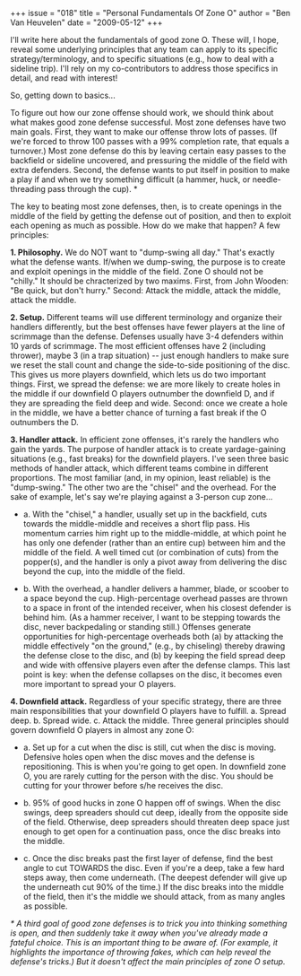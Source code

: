 +++
issue = "018"
title = "Personal Fundamentals Of Zone O"
author = "Ben Van Heuvelen"
date = "2009-05-12"
+++

I'll write here about the fundamentals of good zone O. These will, I hope,
reveal some underlying principles that any team can apply to its specific
strategy/terminology, and to specific situations (e.g., how to deal with a
sideline trip). I'll rely on my co-contributors to address those specifics in
detail, and read with interest!  
  
So, getting down to basics...  
  
To figure out how our zone offense should work, we should think about what
makes good zone defense successful. Most zone defenses have two main goals.
First, they want to make our offense throw lots of passes. (If we're forced to
throw 100 passes with a 99% completion rate, that equals a turnover.) Most
zone defense do this by leaving certain easy passes to the backfield or
sideline uncovered, and pressuring the middle of the field with extra
defenders. Second, the defense wants to put itself in position to make a play
if and when we try something difficult (a hammer, huck, or needle-threading
pass through the cup). *  
  
The key to beating most zone defenses, then, is to create openings in the
middle of the field by getting the defense out of position, and then to
exploit each opening as much as possible. How do we make that happen? A few
principles:  
  
**1\. Philosophy.** We do NOT want to "dump-swing all day." That's exactly
what the defense wants. If/when we dump-swing, the purpose is to create and
exploit openings in the middle of the field. Zone O should not be "chilly." It
should be chracterized by two maxims. First, from John Wooden: "Be quick, but
don't hurry." Second: Attack the middle, attack the middle, attack the middle.  
  
**2\. Setup.** Different teams will use different terminology and organize
their handlers differently, but the best offenses have fewer players at the
line of scrimmage than the defense. Defenses usually have 3-4 defenders within
10 yards of scrimmage. The most efficient offenses have 2 (including thrower),
maybe 3 (in a trap situation) -- just enough handlers to make sure we reset
the stall count and change the side-to-side positioning of the disc. This
gives us more players downfield, which lets us do two important things. First,
we spread the defense: we are more likely to create holes in the middle if our
downfield O players outnumber the downfield D, and if they are spreading the
field deep and wide. Second: once we create a hole in the middle, we have a
better chance of turning a fast break if the O outnumbers the D.  
  
**3\. Handler attack.** In efficient zone offenses, it's rarely the handlers
who gain the yards. The purpose of handler attack is to create yardage-gaining
situations (e.g., fast breaks) for the downfield players. I've seen three
basic methods of handler attack, which different teams combine in different
proportions. The most familiar (and, in my opinion, least reliable) is the
"dump-swing." The other two are the "chisel" and the overhead. For the sake of
example, let's say we're playing against a 3-person cup zone...

  * a. With the "chisel," a handler, usually set up in the backfield, cuts towards the middle-middle and receives a short flip pass. His momentum carries him right up to the middle-middle, at which point he has only one defender (rather than an entire cup) between him and the middle of the field. A well timed cut (or combination of cuts) from the popper(s), and the handler is only a pivot away from delivering the disc beyond the cup, into the middle of the field.  

  * b. With the overhead, a handler delivers a hammer, blade, or scoober to a space beyond the cup. High-percentage overhead passes are thrown to a space in front of the intended receiver, when his closest defender is behind him. (As a hammer receiver, I want to be stepping towards the disc, never backpedaling or standing still.) Offenses generate opportunities for high-percentage overheads both (a) by attacking the middle effectively "on the ground," (e.g., by chiseling) thereby drawing the defense close to the disc, and (b) by keeping the field spread deep and wide with offensive players even after the defense clamps. This last point is key: when the defense collapses on the disc, it becomes even more important to spread your O players.

  
  
**4\. Downfield attack.** Regardless of your specific strategy, there are
three main responsibilities that your downfield O players have to fulfill. a.
Spread deep. b. Spread wide. c. Attack the middle. Three general principles
should govern downfield O players in almost any zone O:

  * a. Set up for a cut when the disc is still, cut when the disc is moving. Defensive holes open when the disc moves and the defense is repositioning. This is when you're going to get open. In downfield zone O, you are rarely cutting for the person with the disc. You should be cutting for your thrower before s/he receives the disc.  

  * b. 95% of good hucks in zone O happen off of swings. When the disc swings, deep spreaders should cut deep, ideally from the opposite side of the field. Otherwise, deep spreaders should threaten deep space just enough to get open for a continuation pass, once the disc breaks into the middle.  

  * c. Once the disc breaks past the first layer of defense, find the best angle to cut TOWARDS the disc. Even if you're a deep, take a few hard steps away, then come underneath. (The deepest defender will give up the underneath cut 90% of the time.) If the disc breaks into the middle of the field, then it's the middle we should attack, from as many angles as possible.
  
  
_* A third goal of good zone defenses is to trick you into thinking something
is open, and then suddenly take it away when you've already made a fateful
choice. This is an important thing to be aware of. (For example, it highlights
the importance of throwing fakes, which can help reveal the defense's tricks.)
But it doesn't affect the main principles of zone O setup._
